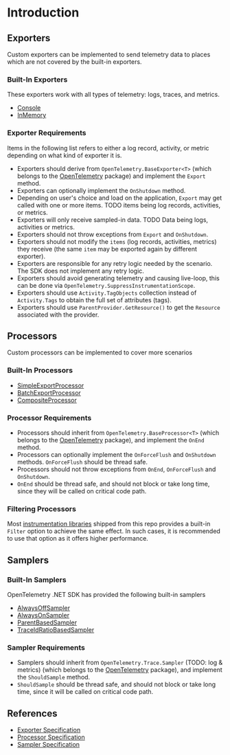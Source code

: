 # Introduction

## Exporters

Custom exporters can be implemented to send telemetry data to places which are
not covered by the built-in exporters.

### Built-In Exporters

These exporters work with all types of telemetry: logs, traces, and metrics.

- [Console](https://github.com/open-telemetry/opentelemetry-dotnet/tree/main/src/OpenTelemetry.Exporter.Console/README.md)
- [InMemory](https://github.com/open-telemetry/opentelemetry-dotnet/tree/main/src/OpenTelemetry.Exporter.InMemory/README.md)

### Exporter Requirements

Items in the following list refers to either a log record, activity, or metric
depending on what kind of exporter it is.

- Exporters should derive from `OpenTelemetry.BaseExporter<T>`
  (which belongs to the
  [OpenTelemetry](https://github.com/open-telemetry/opentelemetry-dotnet/tree/main/src/OpenTelemetry/README.md)
  package) and implement the `Export` method.
- Exporters can optionally implement the `OnShutdown` method.
- Depending on user's choice and load on the application, `Export` may get
  called with one or more items. TODO items being log records, activities, or
  metrics.
- Exporters will only receive sampled-in data. TODO Data being logs, activities
  or metrics.
- Exporters should not throw exceptions from `Export` and `OnShutdown`.
- Exporters should not modify the `items` (log records, activities, metrics)
  they receive (the same `item` may be exported again by different exporter).
- Exporters are responsible for any retry logic needed by the scenario. The SDK
  does not implement any retry logic.
- Exporters should avoid generating telemetry and causing live-loop, this can
  be done via `OpenTelemetry.SuppressInstrumentationScope`.
- Exporters should use `Activity.TagObjects` collection instead of
  `Activity.Tags` to obtain the full set of attributes (tags).
- Exporters should use `ParentProvider.GetResource()` to get the `Resource`
  associated with the provider.

## Processors

Custom processors can be implemented to cover more scenarios

### Built-In Processors

- [SimpleExportProcessor](https://github.com/open-telemetry/opentelemetry-dotnet/tree/main/src/OpenTelemetry/SimpleExportProcessor.cs)
- [BatchExportProcessor](https://github.com/open-telemetry/opentelemetry-dotnet/tree/main/src/OpenTelemetry/BatchExportProcessor.cs)
- [CompositeProcessor](https://github.com/open-telemetry/opentelemetry-dotnet/tree/main/src/OpenTelemetry/CompositeProcessor.cs)

### Processor Requirements

- Processors should inherit from `OpenTelemetry.BaseProcessor<T>`
  (which belongs to the
  [OpenTelemetry](https://github.com/open-telemetry/opentelemetry-dotnet/tree/main/src/OpenTelemetry/README.md)
  package), and implement the `OnEnd` method.
- Processors can optionally implement the `OnForceFlush` and `OnShutdown`
  methods. `OnForceFlush` should be thread safe.
- Processors should not throw exceptions from `OnEnd`, `OnForceFlush` and
  `OnShutdown`.
- `OnEnd` should be thread safe, and should not block or take long time, since
  they will be called on critical code path.

### Filtering Processors

Most [instrumentation libraries](#instrumentation-library) shipped from this
repo provides a built-in `Filter` option to achieve the same effect. In such
cases, it is recommended to use that option as it offers higher performance.

## Samplers

### Built-In Samplers

OpenTelemetry .NET SDK has provided the following built-in samplers

- [AlwaysOffSampler](https://github.com/open-telemetry/opentelemetry-dotnet/tree/main/src/OpenTelemetry/Trace/AlwaysOffSampler.cs)
- [AlwaysOnSampler](https://github.com/open-telemetry/opentelemetry-dotnet/tree/main/src/OpenTelemetry/Trace/AlwaysOnSampler.cs)
- [ParentBasedSampler](https://github.com/open-telemetry/opentelemetry-dotnet/tree/main/src/OpenTelemetry/Trace/ParentBasedSampler.cs)
- [TraceIdRatioBasedSampler](https://github.com/open-telemetry/opentelemetry-dotnet/tree/main/src/OpenTelemetry/Trace/TraceIdRatioBasedSampler.cs)

### Sampler Requirements

- Samplers should inherit from `OpenTelemetry.Trace.Sampler` (TODO: log & metrics)
  (which belongs to the
  [OpenTelemetry](https://github.com/open-telemetry/opentelemetry-dotnet/tree/main/src/OpenTelemetry/README.md)
  package), and implement the `ShouldSample` method.
- `ShouldSample` should be thread safe, and should not block or take long time,
  since it will be called on critical code path.

## References

- [Exporter Specification](https://github.com/open-telemetry/opentelemetry-specification/blob/main/specification/trace/sdk.md#span-exporter)
- [Processor Specification](https://github.com/open-telemetry/opentelemetry-specification/blob/main/specification/trace/sdk.md#span-processor)
- [Sampler Specification](https://github.com/open-telemetry/opentelemetry-specification/blob/main/specification/trace/sdk.md#sampler)

